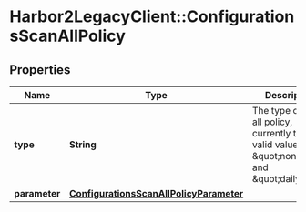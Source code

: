 # Harbor2LegacyClient::ConfigurationsScanAllPolicy

## Properties
Name | Type | Description | Notes
------------ | ------------- | ------------- | -------------
**type** | **String** | The type of scan all policy, currently the valid values are \&quot;none\&quot; and \&quot;daily\&quot; | [optional] 
**parameter** | [**ConfigurationsScanAllPolicyParameter**](ConfigurationsScanAllPolicyParameter.md) |  | [optional] 


